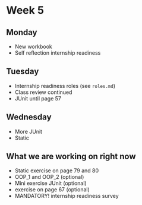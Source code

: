 # Week 5

## Monday
- New workbook
- Self reflection internship readiness

## Tuesday
- Internship readiness roles (see `roles.md`)
- Class review continued
- JUnit until page 57

## Wednesday
- More JUnit
- Static

## What we are working on right now
- Static exercise on page 79 and 80
- OOP_1 and OOP_2 (optional)
- Mini exercise JUnit (optional)
- exercise on page 67 (optional)
- MANDATORY! internship readiness survey 